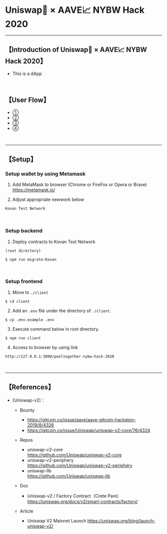 # Uniswap🦄 × AAVE📈 NYBW Hack 2020

***
## 【Introduction of Uniswap🦄 × AAVE📈 NYBW Hack 2020】
- This is a dApp

&nbsp;

## 【User Flow】
- ① 
- ②
- ③
- ④

&nbsp;

***

## 【Setup】
### Setup wallet by using Metamask
1. Add MetaMask to browser (Chrome or FireFox or Opera or Brave)    
https://metamask.io/  


2. Adjust appropriate newwork below 
```
Kovan Test Network
```

&nbsp;


### Setup backend
1. Deploy contracts to Kovan Test Network
```
(root directory)

$ npm run migrate:Kovan
```

&nbsp;


### Setup frontend
1. Move to `./client`
```
$ cd client
```

2. Add an `.env` file under the directory of `./client`.
```
$ cp .env.example .env
```

3. Execute command below in root directory.
```
$ npm run client
```

4. Access to browser by using link 
```
http://127.0.0.1:3000/pooltogether-nybw-hack-2020
```

&nbsp;


***

## 【References】
- [Uniswap-v2]：  
  - Bounty   
    - https://gitcoin.co/issue/aave/aave-gitcoin-hackaton-2019/8/4326  
    - https://gitcoin.co/issue/Uniswap/uniswap-v2-core/76/4324  

  - Repos
    - uniswap-v2-core  
      https://github.com/Uniswap/uniswap-v2-core
    - uniswap-v2-periphery  
      https://github.com/Uniswap/uniswap-v2-periphery
    - uniswap-lib  
      https://github.com/Uniswap/uniswap-lib 

  - Doc  
    - Uniswap-v2 / Factory Contract（Crete Pare）  
      https://uniswap.org/docs/v2/smart-contracts/factory/

  - Article
    - Uniswap V2 Mainnet Launch
      https://uniswap.org/blog/launch-uniswap-v2/
